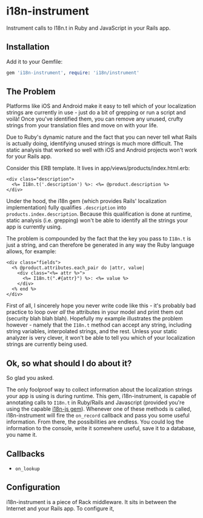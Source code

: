 # i18n-instrument
Instrument calls to I18n.t in Ruby and JavaScript in your Rails app.

## Installation

Add it to your Gemfile:

```ruby
gem 'i18n-instrument', require: 'i18n/instrument'
```

## The Problem

Platforms like iOS and Android make it easy to tell which of your localization strings are currently in use - just do a bit of grepping or run a script and voilà! Once you've identified them, you can remove any unused, crufty strings from your translation files and move on with your life.

Due to Ruby's dynamic nature and the fact that you can never tell what Rails is actually doing, identifying unused strings is much more difficult. The static analysis that worked so well with iOS and Android projects won't work for your Rails app.

Consider this ERB template. It lives in app/views/products/index.html.erb:

```HTML+ERB
<div class="description">
  <%= I18n.t('.description') %>: <%= @product.description %>
</div>
```

Under the hood, the i18n gem (which provides Rails' localization implementation) fully qualifies `.description` into `products.index.description`. Because this qualification is done at runtime, static analysis (i.e. grepping) won't be able to identify all the strings your app is currently using.

The problem is compounded by the fact that the key you pass to `I18n.t` is just a string, and can therefore be generated in any way the Ruby language allows, for example:

```HTML+ERB
<div class="fields">
  <% @product.attributes.each_pair do |attr, value|
    <div class="<%= attr %>">
      <%= I18n.t(".#{attr}") %>: <%= value %>
    </div>
  <% end %>
</div>
```
First of all, I sincerely hope you never write code like this - it's probably bad practice to loop over *all* the attributes in your model and print them out (security blah blah blah). Hopefully my example illustrates the problem however - namely that the `I18n.t` method can accept any string, including string variables, interpolated strings, and the rest. Unless your static analyzer is very clever, it won't be able to tell you which of your localization strings are currently being used.

## Ok, so what should I do about it?

So glad you asked.

The only foolproof way to collect information about the localization strings your app is using is during runtime. This gem, i18n-instrument, is capable of annotating calls to `I18n.t` in Ruby/Rails and Javascript (provided you're using the capable [i18n-js gem](https://github.com/fnando/i18n-js)). Whenever one of these methods is called, i18n-instrument will fire the `on_record` callback and pass you some useful information. From there, the possibilities are endless. You could log the information to the console, write it somewhere useful, save it to a database, you name it.

## Callbacks

* `on_lookup`

## Configuration

i18n-instrument is a piece of Rack middleware. It sits in between the Internet and your Rails app. To configure it, 